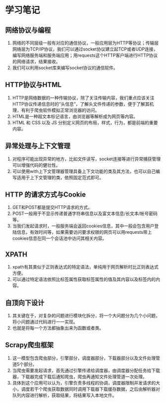 # 学习笔记
## 网络协议与编程
1. 网络的不同层级一般有对应的通信协议，一般应用层为HTTP等协议；传输层网络层为TCP/IP协议，我们可以通过socket协议建立起TCP或者UDP连接，编写网络服务端和服务端应用；用requests这个HTTP客户端进行HTTP协议的网络请求，结果接收。
2. 我们可以利用socket库来编写socket协议的通信软件。
## HTTP协议与HTML
1. HTTP是网络数据的一种传输协议，除了关注传输内容，我们重点应该关注HTTP协议传递信息时的“头信息”，了解头文件传递的参数，便于了解其机理，有利于爬虫软件模拟正常浏览器的访问。
2. HTML是一种超文本标记语言，由浏览器等解析成为网页等内容。
3. HTML 和 CSS 以及 JS 分别定义网页的布局，样式，行为，都是前端的重要内容。
## 异常处理与上下文管理
1. 对程序可能出现异常的地方，比如文件读写，socket连接等进行异常捕获管理可以增强代码的健壮性。
2. 可以使用with上下文管理器管理具备上下文功能的类及其方法，也可以自己编写适用于上下文管理的类，依照固定范式即可。
## HTTP 的请求方式与Cookie
1. GET和POST都是提交HTTP请求的方式。
2. POST一般用于不显示传递普通字符串信息以及富文本信息/长文本/帐号密码等。
3. 当我们发起请求时，一般服务端会返回cookies信息，其中一般会包含用户登陆信息，有效时间等，如果需要访问要求权限的网页可以用requests带上cookies信息在同一个会话池中访问其相关内容。
## XPATH
1. xpath有其类似于正则表达式的特定语法，单纯用于网页解析时比正则表达式方便。
2. 可以通过特定语法依照比标签属性获取标签属性的值及其内容以及标签内的内容。
## 自顶向下设计
1. 其关键在于，对复杂的问题进行模块化拆分，将一个大问题分为几个小问题，将小问题通过代码进行一一实现。
2. 也就是将每一个方法都抽象出来为函数或者类。
## Scrapy爬虫框架
1. 这一模型包含爬虫部分，引擎部分，调度器部分，下载器部分以及文件处理管道5个部分。
2. 当爬虫需要发起请求，首先通过引擎传递给调度器，由调度器分配任务给下载器，下载器完成下载后通知爬虫，爬虫再通知文件处理管道一次处理。
3. 具体到这个应用可以认为，引擎负责多线程的协调，调度器限制并发请求的大小，调度若干个爬虫获取数据同时调用下载器下载缓存数据，之后由解析器对队列内容进行解析，获取结果，将结果写入本地文件。